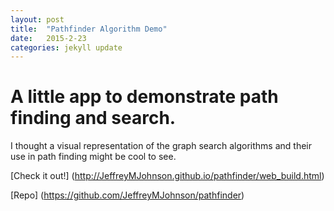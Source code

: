 ```yaml
---
layout: post
title:  "Pathfinder Algorithm Demo"
date:   2015-2-23
categories: jekyll update
---
```

A little app to demonstrate path finding and search.
=========================

I thought a visual representation of the graph search algorithms and their use in path finding might be cool to see.


[Check it out!] (http://JeffreyMJohnson.github.io/pathfinder/web_build.html)

[Repo] (https://github.com/JeffreyMJohnson/pathfinder)